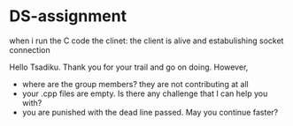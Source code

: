 # DS-assignment
when i run the C code the clinet:
    the client is alive and estabulishing socket connection 

Hello Tsadiku. Thank you for your trail and go on doing. However, 
- where are the group members? they are not contributing at all
- your .cpp files are empty. Is there any challenge that I can help you with?
- you are punished with the dead line passed. May you continue faster?
